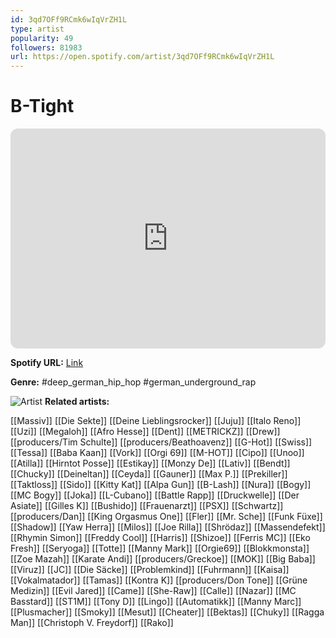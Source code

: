 ```yaml
---
id: 3qd7OFf9RCmk6wIqVrZH1L
type: artist
popularity: 49
followers: 81983
url: https://open.spotify.com/artist/3qd7OFf9RCmk6wIqVrZH1L
---
```

# B-Tight

<iframe style="border-radius:12px" src="https://open.spotify.com/embed/artist/3qd7OFf9RCmk6wIqVrZH1L" width="100%" height="352" frameBorder="0" allowfullscreen="" allow="autoplay; clipboard-write; encrypted-media; fullscreen; picture-in-picture" loading="lazy"></iframe>

**Spotify URL:** [Link](https://open.spotify.com/artist/3qd7OFf9RCmk6wIqVrZH1L)

**Genre:**  #deep_german_hip_hop #german_underground_rap

![Artist](https://i.scdn.co/image/ab6761610000e5eba83eaab7c1ae2327bfb0d418)
**Related artists:**

[[Massiv]]
[[Die Sekte]]
[[Deine Lieblingsrocker]]
[[Juju]]
[[Italo Reno]]
[[Uzi]]
[[Megaloh]]
[[Afro Hesse]]
[[Dent]]
[[METRICKZ]]
[[Drew]]
[[producers/Tim Schulte]]
[[producers/Beathoavenz]]
[[G-Hot]]
[[Swiss]]
[[Tessa]]
[[Baba Kaan]]
[[Vork]]
[[Orgi 69]]
[[M-HOT]]
[[Cipo]]
[[Unoo]]
[[Atilla]]
[[Hirntot Posse]]
[[Estikay]]
[[Monzy De]]
[[Lativ]]
[[Bendt]]
[[Chucky]]
[[Deineltan]]
[[Ceyda]]
[[Gauner]]
[[Max P.]]
[[Prekiller]]
[[Taktloss]]
[[Sido]]
[[Kitty Kat]]
[[Alpa Gun]]
[[B-Lash]]
[[Nura]]
[[Bogy]]
[[MC Bogy]]
[[Joka]]
[[L-Cubano]]
[[Battle Rapp]]
[[Druckwelle]]
[[Der Asiate]]
[[Gilles K]]
[[Bushido]]
[[Frauenarzt]]
[[PSX]]
[[Schwartz]]
[[producers/Dan]]
[[King Orgasmus One]]
[[Fler]]
[[Mr. Sche]]
[[Funk Füxe]]
[[Shadow]]
[[Yaw Herra]]
[[Milos]]
[[Joe Rilla]]
[[Shrödaz]]
[[Massendefekt]]
[[Rhymin Simon]]
[[Freddy Cool]]
[[Harris]]
[[Shizoe]]
[[Ferris MC]]
[[Eko Fresh]]
[[Seryoga]]
[[Totte]]
[[Manny Mark]]
[[Orgie69]]
[[Blokkmonsta]]
[[Zoe Mazah]]
[[Karate Andi]]
[[producers/Greckoe]]
[[MOK]]
[[Big Baba]]
[[Viruz]]
[[JC]]
[[Die Säcke]]
[[Problemkind]]
[[Fuhrmann]]
[[Kaisa]]
[[Vokalmatador]]
[[Tamas]]
[[Kontra K]]
[[producers/Don Tone]]
[[Grüne Medizin]]
[[Evil Jared]]
[[Came]]
[[She-Raw]]
[[Calle]]
[[Nazar]]
[[MC Basstard]]
[[ST1M]]
[[Tony D]]
[[Lingo]]
[[Automatikk]]
[[Manny Marc]]
[[Plusmacher]]
[[Smoky]]
[[Mesut]]
[[Cheater]]
[[Bektas]]
[[Chuky]]
[[Ragga Man]]
[[Christoph V. Freydorf]]
[[Rako]]
